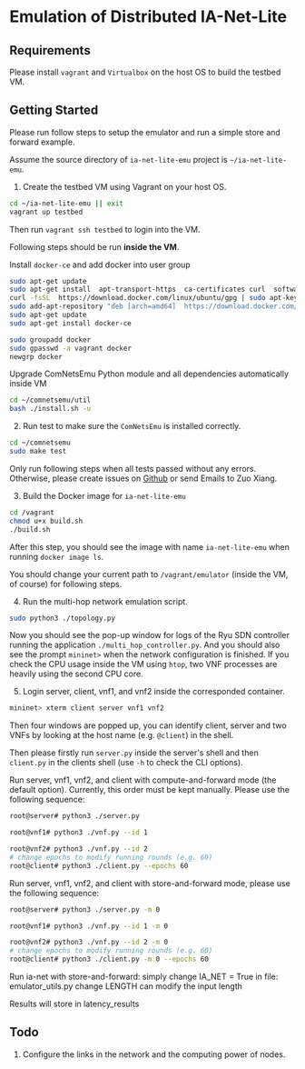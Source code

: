 # Emulation of Distributed IA-Net-Lite

## Requirements

Please install `vagrant` and `Virtualbox` on the host OS to build the testbed VM.

## Getting Started

Please run follow steps to setup the emulator and  run a simple store and forward example.

Assume the source directory of `ia-net-lite-emu` project is `~/ia-net-lite-emu`.

1. Create the testbed VM using Vagrant on your host OS.

```bash
cd ~/ia-net-lite-emu || exit
vagrant up testbed
```

Then run `vagrant ssh testbed` to login into the VM.

Following steps should be run **inside the VM**.

Install `docker-ce` and add docker into user group
```bash
sudo apt-get update
sudo apt-get install  apt-transport-https  ca-certificates curl  software-properties-common
curl -fsSL  https://download.docker.com/linux/ubuntu/gpg | sudo apt-key add
sudo add-apt-repository "deb [arch=amd64]  https://download.docker.com/linux/ubuntu bionic stable" 
sudo apt-get update
sudo apt-get install docker-ce

sudo groupadd docker
sudo gpasswd -a vagrant docker
newgrp docker
```

Upgrade ComNetsEmu Python module and all dependencies automatically inside VM
```bash
cd ~/comnetsemu/util
bash ./install.sh -u
```

2. Run test to make sure the `ComNetsEmu` is installed correctly.

```bash
cd ~/comnetsemu
sudo make test
```

Only run following steps when all tests passed without any errors.
Otherwise, please create issues on [Github](https://github.com/stevelorenz/comnetsemu/issues) or send Emails to Zuo Xiang.

3. Build the Docker image for `ia-net-lite-emu`

```bash
cd /vagrant
chmod u+x build.sh
./build.sh
```

After this step, you should see the image with name `ia-net-lite-emu` when running `docker image ls`.

You should change your current path to `/vagrant/emulator` (inside the VM, of course) for following steps.


4. Run the multi-hop network emulation script.

```bash
sudo python3 ./topology.py
```

Now you should see the pop-up window for logs of the Ryu SDN controller running the application `./multi_hop_controller.py`.
And you should also see the prompt `mininet>` when the network configuration is finished.
If you check the CPU usage inside the VM using `htop`, two VNF processes are heavily using the second CPU core.

5. Login server, client, vnf1, and vnf2 inside the corresponded container.

```bash
mininet> xterm client server vnf1 vnf2
```

Then four windows are popped up, you can identify client, server and two VNFs by looking at the host name (e.g. `@client`) in the shell.

Then please firstly run `server.py` inside the server's shell and then `client.py` in the clients shell (use `-h` to check the CLI options).

Run server, vnf1, vnf2, and client with compute-and-forward mode (the default option). Currently, this order must be kept manually. Please use the following sequence:

```bash
root@server# python3 ./server.py

root@vnf1# python3 ./vnf.py --id 1

root@vnf2# python3 ./vnf.py --id 2
# change epochs to modify running rounds (e.g. 60)
root@client# python3 ./client.py --epochs 60
```


Run server, vnf1, vnf2, and client with store-and-forward mode, please use the following sequence:

```bash
root@server# python3 ./server.py -m 0

root@vnf1# python3 ./vnf.py --id 1 -m 0

root@vnf2# python3 ./vnf.py --id 2 -m 0
# change epochs to modify running rounds (e.g. 60)
root@client# python3 ./client.py -m 0 --epochs 60
```

Run ia-net with store-and-forward:
simply change IA_NET = True in file: emulator_utils.py
change LENGTH can modify the input length

Results will store in latency_results

## Todo
1. Configure the links in the network and the computing power of nodes.
